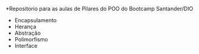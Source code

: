 *Repositorio para as aulas de Pilares do POO do Bootcamp Santander/DIO

- Encapsulamento 
- Herança
- Abstração
- Polimorfismo
- Interface
